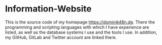 # Information-Website
This is the source code of my homepage https://dominik48n.de. There the programming and scripting languages ​​with which I have experience are listed, as well as the database systems I use and the tools I use. In addition, my GitHub, GitLab and Twitter account are linked there.
